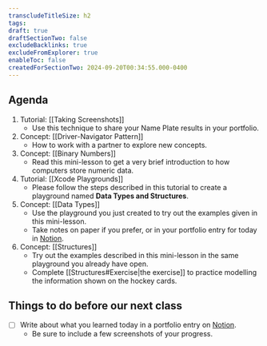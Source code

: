 ```yaml
---
transcludeTitleSize: h2
tags:
draft: true
draftSectionTwo: false
excludeBacklinks: true
excludeFromExplorer: true
enableToc: false
createdForSectionTwo: 2024-09-20T00:34:55.000-0400
---
```

## Agenda
1. Tutorial: [[Taking Screenshots]]
	- Use this technique to share your Name Plate results in your portfolio.
1. Concept: [[Driver-Navigator Pattern]]
	- How to work with a partner to explore new concepts.
3. Concept: [[Binary Numbers]]
	- Read this mini-lesson to get a very brief introduction to how computers store numeric data.
4. Tutorial: [[Xcode Playgrounds]]
	- Please follow the steps described in this tutorial to create a playground named **Data Types and Structures**.
5. Concept: [[Data Types]]
	- Use the playground you just created to try out the examples given in this mini-lesson.
	- Take notes on paper if you prefer, or in your portfolio entry for today in [Notion](https://notion.so).
6. Concept: [[Structures]]
	- Try out the examples described in this mini-lesson in the same playground you already have open.
	- Complete [[Structures#Exercise|the exercise]] to practice modelling the information shown on the hockey cards.

## Things to do before our next class
- [ ] Write about what you learned today in a portfolio entry on [Notion](https://notion.so).
	- Be sure to include a few screenshots of your progress.